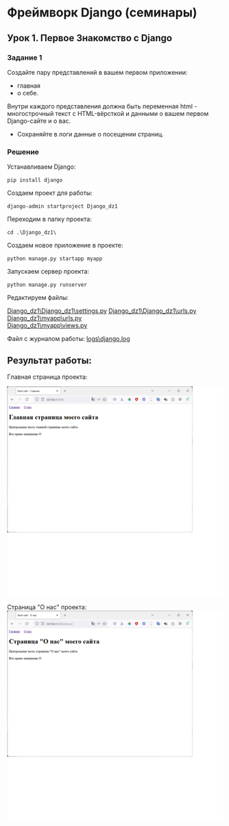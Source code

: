 # Фреймворк Django (семинары)
## Урок 1. Первое Знакомство с Django

### Задание 1
Создайте пару представлений в вашем первом приложении:
- главная
- о себе.

Внутри каждого представления должна быть переменная html - многострочный текст с HTML-вёрсткой и данными о вашем первом Django-сайте и о вас.
- Сохраняйте в логи данные о посещении страниц.

### Решение
Устанавливаем Django:

    pip install django

Создаем проект для работы:

    django-admin startproject Django_dz1

Переходим в папку проекта:

    cd .\Django_dz1\

Создаем новое приложение в проекте:

    python manage.py startapp myapp

Запускаем сервер проекта:

    python manage.py runserver

Редактируем файлы:

[Django_dz1\Django_dz1\settings.py](Django_dz1\Django_dz1\settings.py)
[Django_dz1\Django_dz1\urls.py](Django_dz1\Django_dz1\urls.py)
[Django_dz1\myapp\urls.py](Django_dz1\myapp\urls.py)  
[Django_dz1\myapp\views.py](Django_dz1\myapp\views.py)

Файл с журналом работы:
[logs\django.log](logs\django.log) 

## Результат работы:

Главная страница проекта:

![screen1.png](screen1.png)

Страница "О нас" проекта:
![screen2.png](screen2.png)
